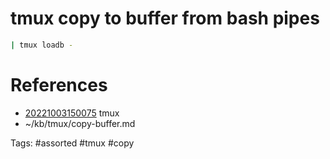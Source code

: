 # tmux copy to buffer from bash pipes
```bash
| tmux loadb -
```

# References
- [20221003150075](/zet/20221003150075/README.md) tmux
- ~/kb/tmux/copy-buffer.md

Tags:
    #assorted #tmux #copy
